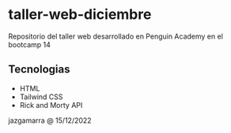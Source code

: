 # taller-web-diciembre
Repositorio del taller web desarrollado en Penguin Academy en el bootcamp 14

## Tecnologias
- HTML 
- Tailwind CSS
- Rick and Morty API

jazgamarra @ 15/12/2022
